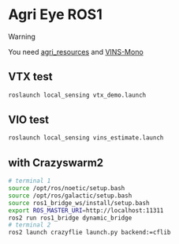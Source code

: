# Agri Eye ROS1

> [!WARNING]
> You need [agri_resources](https://github.com/AgriSwarm/agri_resources) and [VINS-Mono](https://github.com/HKUST-Aerial-Robotics/VINS-Mono)

## VTX test
```bash
roslaunch local_sensing vtx_demo.launch
```

## VIO test
```bash
roslaunch local_sensing vins_estimate.launch
```

## with Crazyswarm2
```bash
# terminal 1
source /opt/ros/noetic/setup.bash
source /opt/ros/galactic/setup.bash
source ros1_bridge_ws/install/setup.bash
export ROS_MASTER_URI=http://localhost:11311
ros2 run ros1_bridge dynamic_bridge
# terminal 2
ros2 launch crazyflie launch.py backend:=cflib
```

